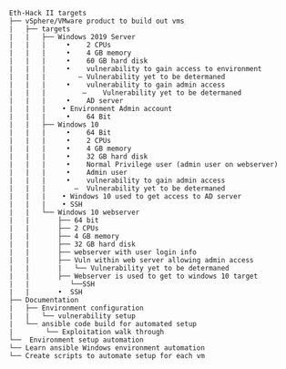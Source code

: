      Eth-Hack II targets
     ├── vSphere/VMware product to build out vms
     |   ├── targets
     |   |   ├── Windows 2019 Server
     |   |   |     •	2 CPUs
     |   |   |     •	4 GB memory
     |   |   |     •	60 GB hard disk
     |   |   |     •	vulnerability to gain access to environment
     |   |   |        –	Vulnerability yet to be determaned
     |   |   |     •	vulnerability to gain admin access
     |   |   |         –	Vulnerability yet to be determaned
     |   |   |     •	AD server
     |   |   |    •	Environment Admin account
     |   |   |     •	64 Bit
     |   |   ├── Windows 10
     |   |   |     •	64 Bit
     |   |   |     •	2 CPUs
     |   |   |     •	4 GB memory
     |   |   |     •	32 GB hard disk
     |   |   |     •	Normal Privilege user (admin user on webserver)
     |   |   |     •	Admin user
     |   |   |     •	vulnerability to gain admin access
     |   |   |       –	Vulnerability yet to be determaned
     |   |   |    •	Windows 10 used to get access to AD server
     |   |   |    •	SSH
     |   |   └── Windows 10 webserver
     |   |       ├── 64 bit
     |   |       ├── 2 CPUs
     |   |       ├── 4 GB memory
     |   |       ├── 32 GB hard disk
     |   |       ├── webserver with user login info
     |   |       ├── Vuln within web server allowing admin access
     |   |       |   └── Vulnerability yet to be determaned
     |   |       ├── Webserver is used to get to windows 10 target
     |   |          └──SSH
     |   |       •	SSH
     ├── Documentation
     |   ├── Environment configuration
     |   |   └── vulnerability setup
     |   └── ansible code build for automated setup
     |        └── Exploitation walk through
     └──  Environment setup automation
     └── Learn ansible Windows environment automation
     └── Create scripts to automate setup for each vm
